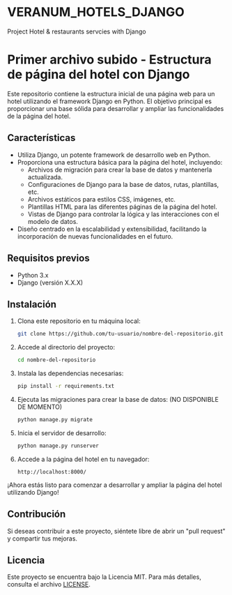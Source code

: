 # VERANUM_HOTELS_DJANGO
Project Hotel &amp; restaurants servcies with Django



# Primer archivo subido - Estructura de página del hotel con Django

Este repositorio contiene la estructura inicial de una página web para un hotel utilizando el framework Django en Python. El objetivo principal es proporcionar una base sólida para desarrollar y ampliar las funcionalidades de la página del hotel.

## Características

- Utiliza Django, un potente framework de desarrollo web en Python.
- Proporciona una estructura básica para la página del hotel, incluyendo:
  - Archivos de migración para crear la base de datos y mantenerla actualizada.
  - Configuraciones de Django para la base de datos, rutas, plantillas, etc.
  - Archivos estáticos para estilos CSS, imágenes, etc.
  - Plantillas HTML para las diferentes páginas de la página del hotel.
  - Vistas de Django para controlar la lógica y las interacciones con el modelo de datos.
- Diseño centrado en la escalabilidad y extensibilidad, facilitando la incorporación de nuevas funcionalidades en el futuro.

## Requisitos previos

- Python 3.x
- Django (versión X.X.X)

## Instalación

1. Clona este repositorio en tu máquina local:

   ```bash
   git clone https://github.com/tu-usuario/nombre-del-repositorio.git
   ```

2. Accede al directorio del proyecto:

   ```bash
   cd nombre-del-repositorio
   ```

3. Instala las dependencias necesarias:

   ```bash
   pip install -r requirements.txt
   ```

4. Ejecuta las migraciones para crear la base de datos: (NO DISPONIBLE DE MOMENTO)

   ```bash
   python manage.py migrate
   ```

5. Inicia el servidor de desarrollo:

   ```bash
   python manage.py runserver
   ```

6. Accede a la página del hotel en tu navegador:

   ```
   http://localhost:8000/
   ```

¡Ahora estás listo para comenzar a desarrollar y ampliar la página del hotel utilizando Django!

## Contribución

Si deseas contribuir a este proyecto, siéntete libre de abrir un "pull request" y compartir tus mejoras.

## Licencia

Este proyecto se encuentra bajo la Licencia MIT. Para más detalles, consulta el archivo [LICENSE](LICENSE).

